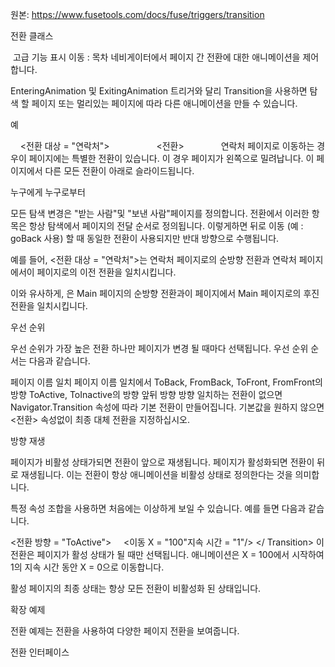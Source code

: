 원본: https://www.fusetools.com/docs/fuse/triggers/transition

전환 클래스

 고급 기능 표시
이동 :
목차
네비게이터에서 페이지 간 전환에 대한 애니메이션을 제어합니다.

EnteringAnimation 및 ExitingAnimation 트리거와 달리 Transition을 사용하면 탐색 할 페이지 또는 멀리있는 페이지에 따라 다른 애니메이션을 만들 수 있습니다.

예

<Page ux : Template = "Main">
    <전환 대상 = "연락처">
        <Move X = "- 1"RelativeTo = "ParentSize"Duration = "1"/>
    </ Transition>
    <전환>
        <Move Y = "1"RelativeTo = "ParentSize"Duration = "1"/>
    </ Transition>
</ Page>
연락처 페이지로 이동하는 경우이 페이지에는 특별한 전환이 있습니다. 이 경우 페이지가 왼쪽으로 밀려납니다. 이 페이지에서 다른 모든 전환이 아래로 슬라이드됩니다.

누구에게 누구로부터

모든 탐색 변경은 "받는 사람"및 "보낸 사람"페이지를 정의합니다. 전환에서 이러한 항목은 항상 탐색에서 페이지의 전달 순서로 정의됩니다. 이렇게하면 뒤로 이동 (예 : goBack 사용) 할 때 동일한 전환이 사용되지만 반대 방향으로 수행됩니다.

예를 들어, <전환 대상 = "연락처">는 연락처 페이지로의 순방향 전환과 연락처 페이지에서이 페이지로의 이전 전환을 일치시킵니다.

이와 유사하게, <Transtion From = "Main">은 Main 페이지의 순방향 전환과이 페이지에서 Main 페이지로의 후진 전환을 일치시킵니다.

우선 순위

우선 순위가 가장 높은 전환 하나만 페이지가 변경 될 때마다 선택됩니다. 우선 순위 순서는 다음과 같습니다.

페이지 이름 일치
페이지 이름 일치에서
ToBack, FromBack, ToFront, FromFront의 방향
ToActive, ToInactive의 방향
앞뒤 방향
방향
일치하는 전환이 없으면 Navigator.Transition 속성에 따라 기본 전환이 만들어집니다. 기본값을 원하지 않으면 <전환> 속성없이 최종 대체 전환을 지정하십시오.

방향 재생

페이지가 비활성 상태가되면 전환이 앞으로 재생됩니다. 페이지가 활성화되면 전환이 뒤로 재생됩니다. 이는 전환이 항상 애니메이션을 비활성 상태로 정의한다는 것을 의미합니다.

특정 속성 조합을 사용하면 처음에는 이상하게 보일 수 있습니다. 예를 들면 다음과 같습니다.

<전환 방향 = "ToActive">
    <이동 X = "100"지속 시간 = "1"/>
</ Transition>
이 전환은 페이지가 활성 상태가 될 때만 선택됩니다. 애니메이션은 X = 100에서 시작하여 1의 지속 시간 동안 X = 0으로 이동합니다.

활성 페이지의 최종 상태는 항상 모든 전환이 비활성화 된 상태입니다.

확장 예제

전환 예제는 전환을 사용하여 다양한 페이지 전환을 보여줍니다.

전환 인터페이스